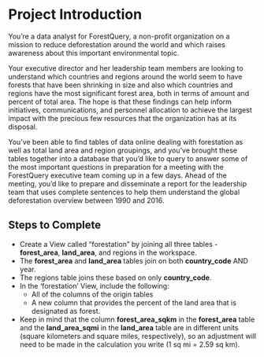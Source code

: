 # Project Introduction

You’re a data analyst for ForestQuery, a non-profit organization on a mission to reduce deforestation around the world and which raises awareness about this important environmental topic.

Your executive director and her leadership team members are looking to understand which countries and regions around the world seem to have forests that have been shrinking in size and also which countries and regions have the most significant forest area, both in terms of amount and percent of total area. The hope is that these findings can help inform initiatives, communications, and personnel allocation to achieve the largest impact with the precious few resources that the organization has at its disposal.

You’ve been able to find tables of data online dealing with forestation as well as total land area and region groupings, and you’ve brought these tables together into a database that you’d like to query to answer some of the most important questions in preparation for a meeting with the ForestQuery executive team coming up in a few days. Ahead of the meeting, you’d like to prepare and disseminate a report for the leadership team that uses complete sentences to help them understand the global deforestation overview between 1990 and 2016.


## Steps to Complete

- Create a View called “forestation” by joining all three tables - **forest_area**, **land_area**, and regions in the workspace.
- The **forest_area** and **land_area** tables join on both **country_code** AND year.
- The regions table joins these based on only **country_code**.
- In the ‘forestation’ View, include the following:
    - All of the columns of the origin tables
    - A new column that provides the percent of the land area that is designated as forest.
- Keep in mind that the column **forest_area_sqkm** in the **forest_area** table and the **land_area_sqmi** in the **land_area** table are in different units (square kilometers and square miles, respectively), so an adjustment will need to be made in the calculation you write (1 sq mi = 2.59 sq km).
